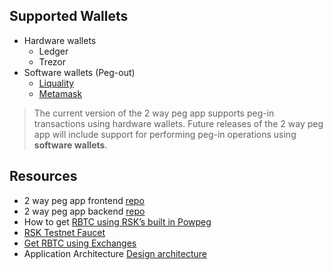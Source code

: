 

## Supported Wallets

- Hardware wallets
    - Ledger
    - Trezor
- Software wallets (Peg-out)
    - [Liquality](/guides/two-way-peg-app/getting-started-pegout#connect-your-liquality-wallet)
    - [Metamask](/guides/two-way-peg-app/getting-started-pegout#connect-your-metamask-wallet)

> The current version of the 2 way peg app supports peg-in transactions using hardware wallets. Future releases of the 2 way peg app will include support for performing peg-in operations using **software wallets**.

## Resources
- 2 way peg app frontend [repo](https://github.com/rsksmart/2wp-app)
- 2 way peg app backend [repo](https://github.com/rsksmart/2wp-api)
- How to get [RBTC using RSK’s built in Powpeg](https://developers.rootstock.io/guides/get-crypto-on-rsk/powpeg-btc-rbtc/)
- [RSK Testnet Faucet](https://faucet.rootstock.io/)
- [Get RBTC using Exchanges](https://developers.rootstock.io/guides/get-crypto-on-rsk/rbtc-exchanges/)
- Application Architecture [Design architecture](/guides/two-way-peg-app/tech/design-architecture)